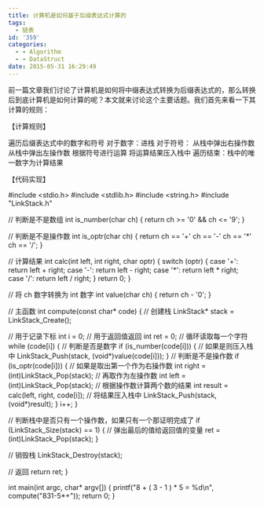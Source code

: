 ```yaml
---
title: 计算机是如何基于后缀表达式计算的
tags:
  - 链表
id: '359'
categories:
  - - Algorithm
  - - DataStruct
date: 2015-05-31 16:29:49
---
```


前一篇文章我们讨论了计算机是如何将中缀表达式转换为后缀表达式的，那么转换后到底计算机是如何计算的呢？本文就来讨论这个主要话题。我们首先来看一下其计算的规则：
<!-- more -->
【计算规则】

遍历后缀表达式中的数字和符号
对于数字：进栈
对于符号：
从栈中弹出右操作数
从栈中弹出左操作数
根据符号进行运算
将运算结果压入栈中
遍历结束：栈中的唯一数字为计算结果

【代码实现】

#include <stdio.h>
#include <stdlib.h>
#include <string.h>
#include "LinkStack.h"

// 判断是不是数组
int is\_number(char ch)
{
return ch >= '0' && ch <= '9';
}

// 判断是不是操作数
int is\_optr(char ch)
{
return ch == '+'  ch == '-'  ch == '\*'  ch == '/';
}

// 计算结果
int calc(int left, int right, char optr)
{
switch (optr)
{
case '+':
return left + right;
case '-':
return left - right;
case '\*':
return left \* right;
case '/':
return left / right;
}
return 0;
}

// 将 ch 数字转换为 int 数字
int value(char ch)
{
return ch - '0';
}

// 主函数
int compute(const char\* code)
{
// 创建栈
LinkStack\* stack = LinkStack\_Create();

// 用于记录下标
int i = 0;
// 用于返回值返回
int ret = 0;
// 循环读取每一个字符
while (code\[i\])
{
// 判断是否是数字
if (is\_number(code\[i\]))
{
// 如果是则压入栈中
LinkStack\_Push(stack, (void\*)value(code\[i\]));
}
// 判断是不是操作数
if (is\_optr(code\[i\]))
{
// 如果是取出第一个作为右操作数
int right = (int)LinkStack\_Pop(stack);
// 再取作为左操作数
int left = (int)LinkStack\_Pop(stack);
// 根据操作数计算两个数的结果
int result = calc(left, right, code\[i\]);
// 将结果压入栈中
LinkStack\_Push(stack, (void\*)result);
}
i++;
}

// 判断栈中是否只有一个操作数，如果只有一个那证明完成了
if (LinkStack\_Size(stack) == 1)
{
// 弹出最后的值给返回值的变量
ret = (int)LinkStack\_Pop(stack);
}

// 销毁栈
LinkStack\_Destroy(stack);

// 返回
return ret;
}

int main(int argc, char\* argv\[\])
{
printf("8 + ( 3 - 1 ) \* 5 = %d\\n", compute("831-5\*+"));
return 0;
}